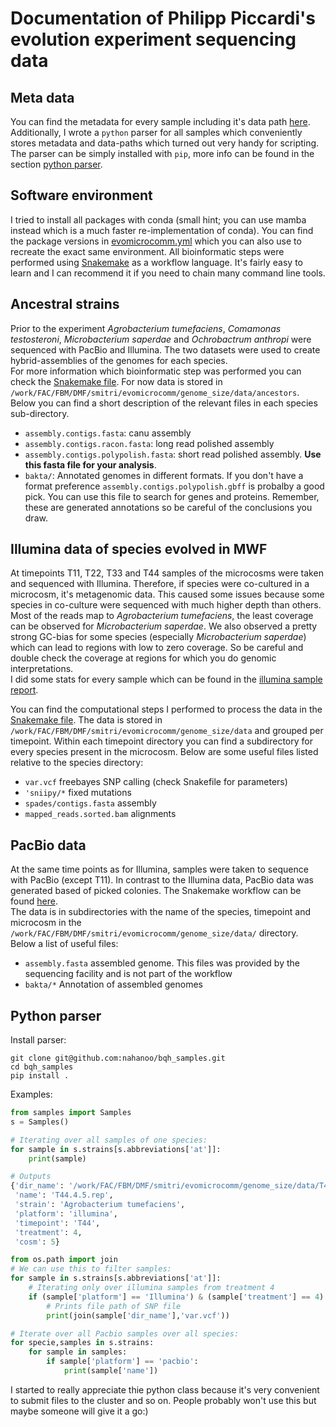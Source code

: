 # Documentation of Philipp Piccardi's evolution experiment sequencing data

## Meta data

You can find the metadata for every sample including it's data path [here](./samples/sample_sheet.csv).  
Additionally, I wrote a `python` parser for all samples which conveniently stores metadata and data-paths which turned out very handy for scripting. The parser can be simply installed with `pip`, more info can be found in the section [python parser](#python-parser).

## Software environment

I tried to install all packages with conda (small hint; you can use mamba instead which is a much faster re-implementation of conda). 
You can find the package versions in [evomicrocomm.yml](evomicrocomm.yml) which you can also use to recreate the exact same environment.
All bioinformatic steps were performed using [Snakemake](https://snakemake.readthedocs.io/en/stable/) as a workflow language. It's fairly easy to learn and I can recommend it if you need to chain many command line tools.

## Ancestral strains

Prior to the experiment *Agrobacterium tumefaciens*, *Comamonas testosteroni*, *Microbacterium saperdae* and *Ochrobactrum anthropi* were
sequenced with PacBio and Illumina. The two datasets were used to create hybrid-assemblies of the genomes for each species.  
For more information which bioinformatic step was performed you can check the [Snakemake file](workflows/ancestral/Snakefile).
For now data is stored in `/work/FAC/FBM/DMF/smitri/evomicrocomm/genome_size/data/ancestors`. Below you can find a short description of the relevant files in each species sub-directory.
- `assembly.contigs.fasta`: canu assembly
- `assembly.contigs.racon.fasta`: long read polished assembly
- `assembly.contigs.polypolish.fasta`: short read polished assembly. **Use this fasta file for your analysis**.
- `bakta/`: Annotated genomes in different formats. If you don't have a format preference `assembly.contigs.polypolish.gbff` is probalby a good pick. You can use this file to search for genes and proteins. Remember, these are generated annotations so be careful of the conclusions you draw.

## Illumina data of species evolved in MWF

At timepoints T11, T22, T33 and T44 samples of the microcosms were taken and sequenced with Illumina. Therefore, if species were co-cultured in a microcosm, it's metagenomic data. This caused some issues because some species in co-culture were sequenced with much higher depth than others. Most of the reads map to *Agrobacterium tumefaciens*, the least coverage can be observed for *Microbacterium saperdae*. We also observed a pretty strong GC-bias for some species (especially *Microbacterium saperdae*) which can lead to regions with low to zero coverage. So be careful and double check the coverage at regions for which you do genomic interpretations.  
I did some stats for every sample which can be found in the [illumina sample report](illumina_sample_reports.pdf).

You can find the computational steps I performed to process the data in the [Snakemake file](workflows/illumina/Snakefile).
The data is stored in `/work/FAC/FBM/DMF/smitri/evomicrocomm/genome_size/data` and grouped per timepoint. Within each timepoint directory you can find a subdirectory for every species present in the microcosm.
Below are some useful files listed relative to the species directory:
- `var.vcf` freebayes SNP calling (check Snakefile for parameters)
- `'sniipy/*` fixed mutations
- `spades/contigs.fasta` assembly
- `mapped_reads.sorted.bam` alignments

## PacBio data

At the same time points as for Illumina, samples were taken to sequence with PacBio (except T11). In contrast to the Illumina data, PacBio data was generated based of picked colonies. The Snakemake workflow can be found [here](./workflows/pacbio/Snakefile).  
The data is in subdirectories with the name of the species, timepoint and microcosm in the `/work/FAC/FBM/DMF/smitri/evomicrocomm/genome_size/data/` directory.
Below a list of useful files:
- `assembly.fasta` assembled genome. This files was provided by the sequencing facility and is not part of the workflow
- `bakta/*` Annotation of assembled genomes

## Python parser

Install parser:
```
git clone git@github.com:nahanoo/bqh_samples.git
cd bqh_samples
pip install .
```  
Examples:
```python
from samples import Samples
s = Samples()

# Iterating over all samples of one species:
for sample in s.strains[s.abbreviations['at']]:
    print(sample)

# Outputs
{'dir_name': '/work/FAC/FBM/DMF/smitri/evomicrocomm/genome_size/data/T44.4.5.rep/at',
 'name': 'T44.4.5.rep',
 'strain': 'Agrobacterium tumefaciens',
 'platform': 'illumina',
 'timepoint': 'T44',
 'treatment': 4,
 'cosm': 5}

from os.path import join
# We can use this to filter samples:
for sample in s.strains[s.abbreviations['at']]:
    # Iterating only over illumina samples from treatment 4
    if (sample['platform'] == 'Illumina') & (sample['treatment'] == 4):
        # Prints file path of SNP file
        print(join(sample['dir_name'],'var.vcf'))

# Iterate over all Pacbio samples over all species:
for specie,samples in s.strains:
    for sample in samples:
        if sample['platform'] == 'pacbio':
            print(sample['name'])
```
I started to really appreciate thie python class because it's very convenient to submit files to the cluster and so on.
People probably won't use this but maybe someone will give it a go:)